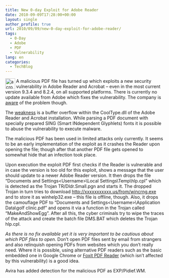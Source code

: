 ```yaml
---
title: New 0-day Exploit for Adobe Reader
date: 2010-09-09T17:28:00+00:00
layout: single
author_profile: true
url: 2010/09/09/new-0-day-exploit-for-adobe-reader/
tags:
  - 0-Day
  - Adobe
  - PDF
  - Vulnerability
lang: en
categories: 
  - TechBlog
---
```

[<img title="acrobat_logo" border="0" alt="acrobat_logo" align="left" src="http://lh4.ggpht.com/_vaUVXcmC3OI/TIkSHi7QBoI/AAAAAAAACcU/mtlxoD9vjl0/acrobat_logo_thumb%5B1%5D.png?imgmax=800" width="31" height="33" />](http://lh3.ggpht.com/_vaUVXcmC3OI/TIkR6RY4OsI/AAAAAAAACcQ/4ISYvjbcvWg/s1600-h/acrobat_logo%5B3%5D.png)A malicious PDF file has turned up which exploits a new security vulnerability in Adobe Reader and Acrobat – even in the most current version 9.3.4 and 8.2.4, on all supported platforms. There is currently no update available from Adobe which fixes the vulnerability. The company is [aware](http://www.adobe.com/support/security/advisories/apsa10-02.html) of the problem though.

The [weakness](http://www.vupen.com/english/advisories/2010/2331) is a buffer overflow within the CoolType.dll of the Adobe Reader and Acrobat installation. While parsing a PDF document with specially prepared SING (Smart INdependent Glyphlets) fonts it is possible to abuse the vulnerability to execute malware.

The malicious PDF has been used in limited attacks only currently. It seems to be an early implementation of the exploit as it crashes the Reader upon opening the file; though after that another PDF file gets opened to somewhat hide that an infection took place.

Upon execution the exploit PDF first checks if the Reader is vulnerable and in case the version is too old for this exploit, shows a message that the user should update to a newer Adobe Reader version. It then drops the file “Documents and Settings\<Username>\Local Settings\Temp\hlp.cpl” which is detected as the Trojan TR/Dldr.Small.pgn and starts it. The dropped Trojan in turn tries to download http://xxxxxxxxxxx.us/from/wincrng.exe and to store it as winhelp32.exe – this file is offline, though. Also, it drops the camouflage PDF to “Documents and Settings\<Username>\Application Data\golf clinic.pdf” and opens it via a function in the Trojan called “MakeAndShowEgg”. After all this, the cyber criminals try to wipe the traces of the attack and create the batch file DMS.BAT which deletes the Trojan hlp.cpl.

_As there is no fix available yet it is very important to be cautious about which PDF files to open._ Don’t open PDF files sent by email from strangers and also relinquish opening PDFs from websites which you don’t really need. Where it is possible, using alternative PDF readers such as the basic embedded one in Google Chrome or [Foxit PDF Reader](http://www.foxitsoftware.com/pdf/reader/addons.php) (which isn’t affected by this vulnerability) is a good idea.

Avira has added detection for the malicious PDF as EXP/Pidief.WM.